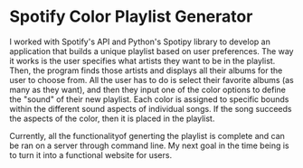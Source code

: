 <h1>Spotify Color Playlist Generator</h1>

I worked with Spotify's API and Python's Spotipy library to develop an application that builds a 
unique playlist based on user preferences. The way it works is the user specifies what artists they 
want to be in the playlist. Then, the program finds those artists and displays all their albums for the 
user to choose from. All the user has to do is select their favorite albums (as many as they want), and then they input 
one of the color options to define the "sound" of their new playlist. Each color is assigned to specific bounds
within the different sound aspects of individual songs. If the song succeeds the aspects of the color, then it is placed 
in the playlist. 


Currently, all the functionalityof generting the playlist is complete and can be ran on a server through command line. 
My next goal in the time being is to turn it into a functional website for users.
